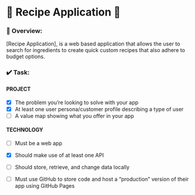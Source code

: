 #  🍲 Recipe Application 🥘
### 🔎 Overview: 
[Recipe Application], is a web based application that allows the user to search for ingredients to create quick custom recipes that also adhere to budget options. 

### ✔️ Task:

#### PROJECT
- [x] The problem you’re looking to solve with your app
- [x] At least one user persona/customer profile describing a type of user
- [ ] A value map showing what you offer in your app

#### TECHNOLOGY 

- [ ] Must be a web app
- [x] Should make use of at least one API
- [ ] Should store, retrieve, and change data locally
- [ ] Must use GitHub to store code and host a “production” version of their app using GitHub Pages


